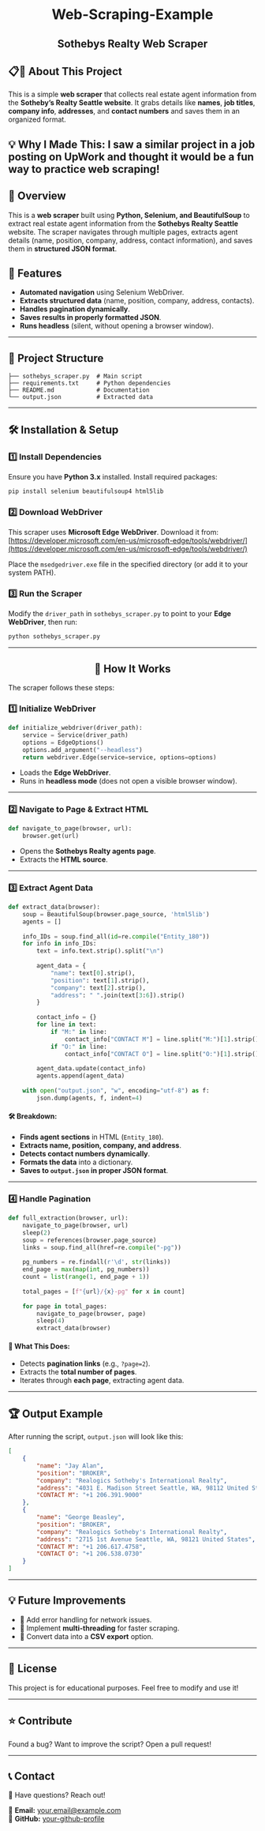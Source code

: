 <h1 align="center"> Web-Scraping-Example </h1>
<h2 align="center"> Sothebys Realty Web Scraper </h2>

## 📋🥸 **About This Project**

This is a simple **web scraper** that collects real estate agent information from the **Sotheby’s Realty Seattle website**. It grabs details like **names**,      **job titles**, **company info**, **addresses**, and **contact numbers** and saves them in an organized format.  
    
💡 **Why I Made This**: I saw a similar project in a job posting on UpWork and thought it would be a fun way to practice web scraping!
---
## 📌 Overview
This is a **web scraper** built using **Python, Selenium, and BeautifulSoup** to extract real estate agent information from the **Sothebys Realty Seattle** website. The scraper navigates through multiple pages, extracts agent details (name, position, company, address, contact information), and saves them in **structured JSON format**.

## 🚀 Features
- **Automated navigation** using Selenium WebDriver.
- **Extracts structured data** (name, position, company, address, contacts).
- **Handles pagination dynamically**.
- **Saves results in properly formatted JSON**.
- **Runs headless** (silent, without opening a browser window).

---

## 📂 Project Structure
```
├── sothebys_scraper.py  # Main script
├── requirements.txt     # Python dependencies
├── README.md            # Documentation
└── output.json          # Extracted data
```

---

## 🛠️ Installation & Setup

### 1️⃣ Install Dependencies
Ensure you have **Python 3.x** installed. Install required packages:
```sh
pip install selenium beautifulsoup4 html5lib
```

### 2️⃣ Download WebDriver
This scraper uses **Microsoft Edge WebDriver**. Download it from:
[https://developer.microsoft.com/en-us/microsoft-edge/tools/webdriver/](https://developer.microsoft.com/en-us/microsoft-edge/tools/webdriver/)

Place the `msedgedriver.exe` file in the specified directory (or add it to your system PATH).

### 3️⃣ Run the Scraper
Modify the `driver_path` in `sothebys_scraper.py` to point to your **Edge WebDriver**, then run:
```sh
python sothebys_scraper.py
```

---

<h2 align="center"> 📜 How It Works </h1>
The scraper follows these steps:

### 1️⃣ **Initialize WebDriver**
```python
def initialize_webdriver(driver_path):
    service = Service(driver_path)
    options = EdgeOptions()
    options.add_argument("--headless")
    return webdriver.Edge(service=service, options=options)
```
- Loads the **Edge WebDriver**.
- Runs in **headless mode** (does not open a visible browser window).

---

### 2️⃣ **Navigate to Page & Extract HTML**
```python
def navigate_to_page(browser, url):
    browser.get(url)
```
- Opens the **Sothebys Realty agents page**.
- Extracts the **HTML source**.

---

### 3️⃣ **Extract Agent Data**
```python
def extract_data(browser):
    soup = BeautifulSoup(browser.page_source, 'html5lib')
    agents = []
    
    info_IDs = soup.find_all(id=re.compile("Entity_180"))
    for info in info_IDs:
        text = info.text.strip().split("\n")
        
        agent_data = {
            "name": text[0].strip(),
            "position": text[1].strip(),
            "company": text[2].strip(),
            "address": " ".join(text[3:6]).strip()
        }
        
        contact_info = {}
        for line in text:
            if "M:" in line:
                contact_info["CONTACT M"] = line.split("M:")[1].strip()
            if "O:" in line:
                contact_info["CONTACT O"] = line.split("O:")[1].strip()
        
        agent_data.update(contact_info)
        agents.append(agent_data)
    
    with open("output.json", "w", encoding="utf-8") as f:
        json.dump(agents, f, indent=4)
```
#### 🛠️ **Breakdown:**
- **Finds agent sections** in HTML (`Entity_180`).
- **Extracts name, position, company, and address**.
- **Detects contact numbers dynamically**.
- **Formats the data** into a dictionary.
- **Saves to `output.json` in proper JSON format**.

---

### 4️⃣ **Handle Pagination**
```python
def full_extraction(browser, url):
    navigate_to_page(browser, url)
    sleep(2)
    soup = references(browser.page_source)
    links = soup.find_all(href=re.compile("-pg"))
    
    pg_numbers = re.findall(r'\d', str(links))
    end_page = max(map(int, pg_numbers))
    count = list(range(1, end_page + 1))
    
    total_pages = [f"{url}/{x}-pg" for x in count]
    
    for page in total_pages:
        navigate_to_page(browser, page)
        sleep(4)
        extract_data(browser)
```
#### 🔹 **What This Does:**
- Detects **pagination links** (e.g., `?page=2`).
- Extracts the **total number of pages**.
- Iterates through **each page**, extracting agent data.

---

## 🏆 Output Example
After running the script, `output.json` will look like this:
```json
[
    {
        "name": "Jay Alan",
        "position": "BROKER",
        "company": "Realogics Sotheby's International Realty",
        "address": "4031 E. Madison Street Seattle, WA, 98112 United States",
        "CONTACT M": "+1 206.391.9000"
    },
    {
        "name": "George Beasley",
        "position": "BROKER",
        "company": "Realogics Sotheby's International Realty",
        "address": "2715 1st Avenue Seattle, WA, 98121 United States",
        "CONTACT M": "+1 206.617.4758",
        "CONTACT O": "+1 206.538.0730"
    }
]
```

---

## 💡 Future Improvements
- 🔹 Add error handling for network issues.
- 🔹 Implement **multi-threading** for faster scraping.
- 🔹 Convert data into a **CSV export** option.

---

## 📜 License
This project is for educational purposes. Feel free to modify and use it!

---

## ⭐ Contribute
Found a bug? Want to improve the script? Open a pull request!

---

## 📞 Contact
💬 Have questions? Reach out!

📧 **Email:** your.email@example.com  
🐙 **GitHub:** [your-github-profile](https://github.com/your-github-profile)


